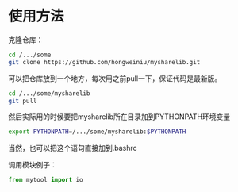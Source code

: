 # 使用方法

克隆仓库：

```bash
cd /.../some
git clone https://github.com/hongweiniu/mysharelib.git
```

可以把仓库放到一个地方，每次用之前pull一下，保证代码是最新版。

```bash
cd /.../some/mysharelib
git pull
```

然后实际用的时候要把mysharelib所在目录加到PYTHONPATH环境变量

```bash
export PYTHONPATH=/.../some/mysharelib:$PYTHONPATH
```

当然，也可以把这个语句直接加到.bashrc

调用模块例子：

```python
from mytool import io
```
